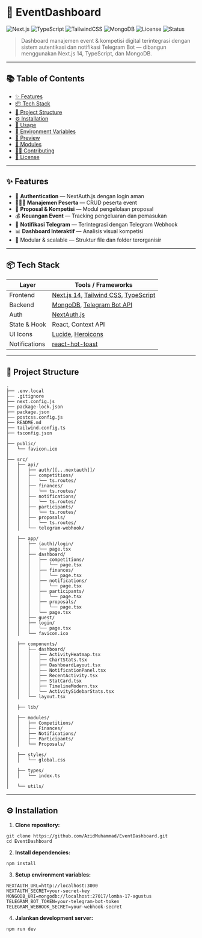# 🎯 EventDashboard

![Next.js](https://img.shields.io/badge/Next.js-14-blue?logo=next.js)
![TypeScript](https://img.shields.io/badge/TypeScript-Strict-blue.svg?logo=typescript)
![TailwindCSS](https://img.shields.io/badge/TailwindCSS-3.x-38B2AC.svg?logo=tailwind-css)
![MongoDB](https://img.shields.io/badge/MongoDB-6.x-13aa52?logo=mongodb)
![License](https://img.shields.io/github/license/AzidMuhammad/EventDashboard)
![Status](https://img.shields.io/badge/Status-Development-yellow)

> Dashboard manajemen event & kompetisi digital terintegrasi dengan sistem autentikasi dan notifikasi Telegram Bot — dibangun menggunakan Next.js 14, TypeScript, dan MongoDB.

---

## 📚 Table of Contents

- [✨ Features](#-features)
- [📦 Tech Stack](#-tech-stack)
- [📁 Project Structure](#-project-structure)
- [⚙️ Installation](#️-installation)
- [🚀 Usage](#-usage)
- [📌 Environment Variables](#-environment-variables)
- [📸 Preview](#-preview)
- [🧩 Modules](#-modules)
- [🧑‍💻 Contributing](#-contributing)
- [📄 License](#-license)

---

## ✨ Features

- 🔐 **Authentication** — NextAuth.js dengan login aman
- 🧑‍🤝‍🧑 **Manajemen Peserta** — CRUD peserta event
- 📝 **Proposal & Kompetisi** — Modul pengelolaan proposal
- 💰 **Keuangan Event** — Tracking pengeluaran dan pemasukan
- 🔔 **Notifikasi Telegram** — Terintegrasi dengan Telegram Webhook
- 📊 **Dashboard Interaktif** — Analisis visual kompetisi
- 🧠 Modular & scalable — Struktur file dan folder terorganisir

---

## 📦 Tech Stack

| Layer        | Tools / Frameworks                            |
|--------------|-----------------------------------------------|
| Frontend     | [Next.js 14](https://nextjs.org/), [Tailwind CSS](https://tailwindcss.com/), [TypeScript](https://www.typescriptlang.org/) |
| Backend      | [MongoDB](https://www.mongodb.com/), [Telegram Bot API](https://core.telegram.org/bots/api) |
| Auth         | [NextAuth.js](https://next-auth.js.org/)      |
| State & Hook | React, Context API                            |
| UI Icons     | [Lucide](https://lucide.dev/), [Heroicons](https://heroicons.com/) |
| Notifications| [react-hot-toast](https://react-hot-toast.com)|

---

## 📁 Project Structure
```
.
├── .env.local
├── .gitignore
├── next.config.js
├── package-lock.json
├── package.json
├── postcss.config.js
├── README.md
├── tailwind.config.ts
├── tsconfig.json
│
├── public/
│   └── favicon.ico
│
├── src/
│   ├── api/
│   │   ├── auth/[[...nextauth]]/
│   │   ├── competitions/
│   │   │   └── ts.routes/
│   │   ├── finances/
│   │   │   └── ts.routes/
│   │   ├── notifications/
│   │   │   └── ts.routes/
│   │   ├── participants/
│   │   │   └── ts.routes/
│   │   ├── proposals/
│   │   │   └── ts.routes/
│   │   └── telegram-webhook/
│
│   ├── app/
│   │   ├── (auth)/login/
│   │   │   └── page.tsx
│   │   ├── dashboard/
│   │   │   ├── competitions/
│   │   │   │   └── page.tsx
│   │   │   ├── finances/
│   │   │   │   └── page.tsx
│   │   │   ├── notifications/
│   │   │   │   └── page.tsx
│   │   │   ├── participants/
│   │   │   │   └── page.tsx
│   │   │   ├── proposals/
│   │   │   │   └── page.tsx
│   │   │   └── page.tsx
│   │   ├── guest/
│   │   ├── login/
│   │   │   └── page.tsx
│   │   └── favicon.ico
│
│   ├── components/
│   │   ├── dashboard/
│   │   │   ├── ActivityHeatmap.tsx
│   │   │   ├── ChartStats.tsx
│   │   │   ├── DashboardLayout.tsx
│   │   │   ├── NotificationPanel.tsx
│   │   │   ├── RecentActivity.tsx
│   │   │   ├── StatCard.tsx
│   │   │   ├── TimelineModern.tsx
│   │   │   └── ActivitySidebarStats.tsx
│   │   └── layout.tsx
│
│   ├── lib/
│
│   ├── modules/
│   │   ├── Competitions/
│   │   ├── Finances/
│   │   ├── Notifications/
│   │   ├── Participants/
│   │   └── Proposals/
│
│   ├── styles/
│   │   └── global.css
│
│   ├── types/
│   │   └── index.ts
│
│   └── utils/

```
---

## ⚙️ Installation

1. **Clone repository:**

```
git clone https://github.com/AzidMuhammad/EventDashboard.git
cd EventDashboard
```
2. **Install dependencies:**
```
npm install
```
3. **Setup environment variables:**
```
NEXTAUTH_URL=http://localhost:3000
NEXTAUTH_SECRET=your-secret-key
MONGODB_URI=mongodb://localhost:27017/lomba-17-agustus
TELEGRAM_BOT_TOKEN=your-telegram-bot-token
TELEGRAM_WEBHOOK_SECRET=your-webhook-secret
```
4. **Jalankan development server:**
```
npm run dev
```
